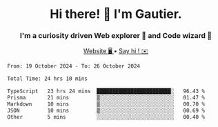 <h1 align="center">Hi there! 👋 I'm Gautier.</h1>
<h3 align="center">I'm a curiosity driven Web explorer 🚀 and Code wizard 🧙</h3>

<p align="center">
  <a href="https://xisabla.github.io/">Website 🖥️ </a> •
  <a href="mailto:xisabla.dev@gmail.com">Say hi ! ✉️</a>
</p>

<!--START_SECTION:waka-->

```txt
From: 19 October 2024 - To: 26 October 2024

Total Time: 24 hrs 10 mins

TypeScript   23 hrs 24 mins  ████████████████████████░   96.43 %
Prisma       21 mins         ▒░░░░░░░░░░░░░░░░░░░░░░░░   01.47 %
Markdown     10 mins         ▒░░░░░░░░░░░░░░░░░░░░░░░░   00.70 %
JSON         10 mins         ▒░░░░░░░░░░░░░░░░░░░░░░░░   00.69 %
Other        5 mins          ░░░░░░░░░░░░░░░░░░░░░░░░░   00.40 %
```

<!--END_SECTION:waka-->
